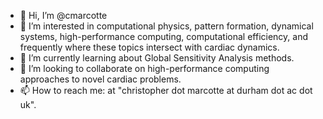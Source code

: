 - 👋 Hi, I’m @cmarcotte
- 👀 I’m interested in computational physics, pattern formation, dynamical systems, high-performance computing, computational efficiency, and frequently where these topics intersect with cardiac dynamics.
- 🌱 I’m currently learning about Global Sensitivity Analysis methods.
- 💞️ I’m looking to collaborate on high-performance computing approaches to novel cardiac problems.
- 📫 How to reach me: at "christopher dot marcotte at durham dot ac dot uk".

<!---
cmarcotte/cmarcotte is a ✨ special ✨ repository because its `README.md` (this file) appears on your GitHub profile.
You can click the Preview link to take a look at your changes.
--->
